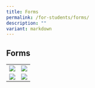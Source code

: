 ```yaml
---
title: Forms
permalink: /for-students/forms/
description: ""
variant: markdown
---
```

## Forms

|   |   |
|---|---|
|  <a target="blank" href="https://for.edu.sg/reg-links-access-uptlc"><img src="/images/New_Student_Registration.png"> </a> | <a target="blank" href="https://for.edu.sg/reg-links-access-uptlc"><img src="/images/Tamil%20-%20B.png"> </a>  |
| <a target="blank" href="https://for.edu.sg/reg-links-access-uptlc"><img src="/images/REGISTRATION-FORM-FOR-LIT.png"> </a>|  <a target="blank" href="https://for.edu.sg/reg-links-access-uptlc"><img src="/images/Icons/htl.png"> </a>